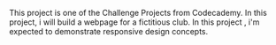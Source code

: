This project is one of the Challenge Projects from Codecademy. In this project,
i will build a webpage for a fictitious club.
In this project , i'm expected to demonstrate responsive design concepts.